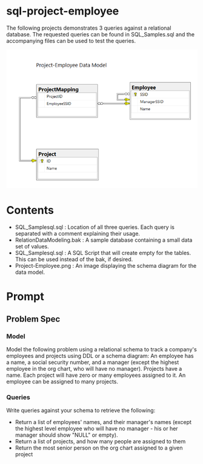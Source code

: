 # sql-project-employee

The following projects demonstrates 3 queries against a relational database. The requested queries can be found in SQL_Samples.sql and the accompanying files can be used to test the queries.

![alt text](https://github.com/iamchrishodges/sql-project-employee/blob/master/Project-Employee.png)

# Contents
* SQL_Samplesql.sql : Location of all three queries. Each query is separated with a comment explaining their usage.
* RelationDataModeling.bak : A sample database containing a small data set of values.
* SQL_Samplesql.sql : A SQL Script that will create empty for the tables. This can be used instead of the bak, if desired.
* Project-Employee.png : An image displaying the schema diagram for the data model.
# Prompt 

## Problem Spec
### Model
Model the following problem using a relational schema to track a company's employees and projects using DDL or a schema diagram:
An employee has a name, a social security number, and a manager (except the highest employee in the org chart, who will have no manager).
Projects have a name.
Each project will have zero or many employees assigned to it. An employee can be assigned to many projects.

### Queries
Write queries against your schema to retrieve the following:
* Return a list of employees' names, and their manager's names (except the highest level employee who will have no manager - his or her manager should show "NULL" or empty).
* Return a list of projects, and how many people are assigned to them
* Return the most senior person on the org chart assigned to a given project
